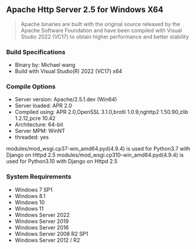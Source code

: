 ## Apache Http Server 2.5 for Windows X64
> Apache binaries are built with the original source released by the Apache Software Foundation and have been compiled with Visual Studio 2022 (VC17) to obtain higher performance and better stability

### Build Specifications
* Binary by: Michael wang
* Build with Visual Studio(R) 2022 (VC17) x64

### Compile Options
* Server version: Apache/2.5.1.dev (Win64)
* Server loaded:  APR 2.0
* Compiled using: APR 2.0,OpenSSL 3.1.0,brotli 1.0.9,nghttp2 1.50.90,zlib 1.2.12,pcre 10.42
* Architecture:   64-bit
* Server MPM:     WinNT
*   threaded:     yes 

modules/mod_wsgi.cp37-win_amd64.pyd(4.9.4) is used for Python3.7 with Django on Httpd 2.5
modules/mod_wsgi.cp310-win_amd64.pyd(4.9.4) is used for Python3.10 with Django on Httpd 2.5


### System Requirements
* Windows 7 SP1
* Windows 8.1
* Windows 10
* Windows 11
* Windows Server 2022
* Windows Server 2019
* Windows Server 2016
* Windows Server 2008 R2 SP1
* Windows Server 2012 / R2
